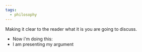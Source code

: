 ```yaml
---
tags:
  - philosophy
---
```

Making it clear to the reader what it is you are going to discuss.
- Now i'm doing this:
- I am presenting my argument